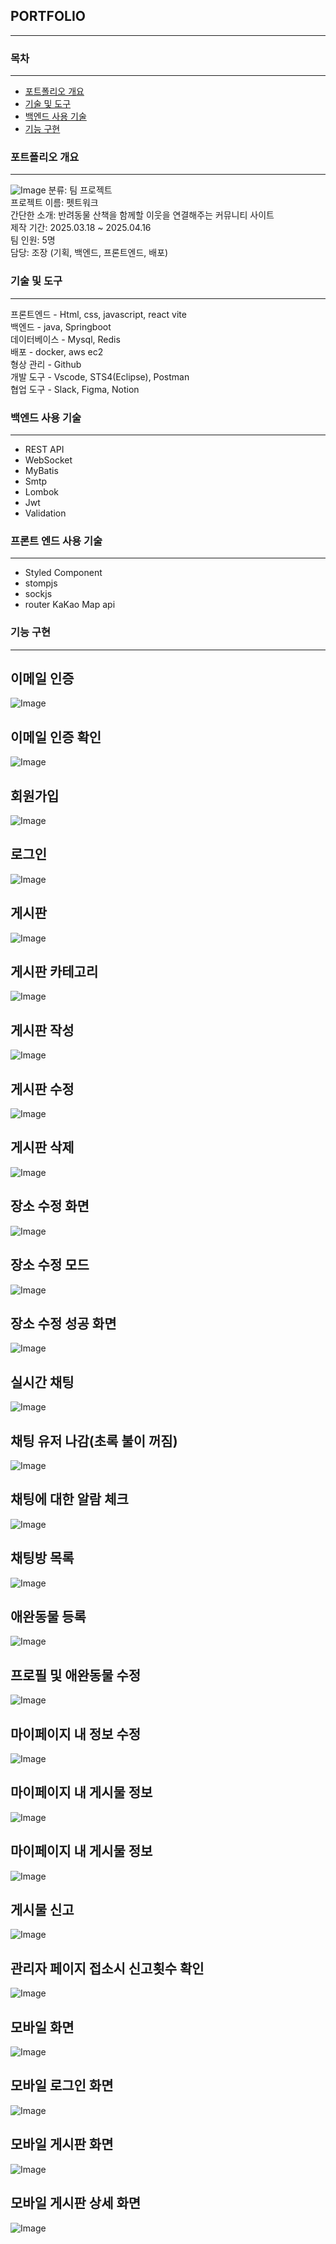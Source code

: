## PORTFOLIO
***
### 목차
***
- [포트폴리오 개요](https://github.com/kkameoo/PetworkSpring#포트폴리오-개요)
- [기술 및 도구](https://github.com/kkameoo/PetworkSpring#기술-및-도구)
- [백엔드 사용 기술](https://github.com/kkameoo/PetworkSpring#백엔드-사용-기술)
- [기능 구현](https://github.com/kkameoo/PetworkSpring#기능-구현)
### 포트폴리오 개요
***
![Image](https://github.com/user-attachments/assets/fcbfd3d9-7651-4bcd-a9d2-a8548b8660e2)
분류: 팀 프로젝트  
프로젝트 이름: 펫트워크  
간단한 소개: 반려동물 산책을 함께할 이웃을 연결해주는 커뮤니티 사이트  
제작 기간: 2025.03.18 ~ 2025.04.16  
팀 인원: 5명    
담당: 조장 (기획, 백엔드, 프론트엔드, 배포)

### 기술 및 도구
***
프론트엔드 - Html, css, javascript, react vite            
백엔드 - java, Springboot     
데이터베이스 - Mysql, Redis  
배포 - docker, aws ec2    
형상 관리 - Github       
개발 도구 - Vscode, STS4(Eclipse), Postman  
협업 도구 - Slack, Figma, Notion  
      
### 백엔드 사용 기술
***
- REST API
- WebSocket
- MyBatis
- Smtp
- Lombok
- Jwt
- Validation

### 프론트 엔드 사용 기술
***
- Styled Component
- stompjs
- sockjs  
- router
  KaKao Map api  
### 기능 구현
***
##  이메일 인증
![Image](https://github.com/user-attachments/assets/6a5179df-7c85-41f2-8ace-240ea93be97f)  
##  이메일 인증 확인  
![Image](https://github.com/user-attachments/assets/82af3861-3603-4ab9-ab9e-7b5c68170d4f)  
##  회원가입 
![Image](https://github.com/user-attachments/assets/32b13361-2923-4e3a-bce7-52a0046e6c30)  
##  로그인 
![Image](https://github.com/user-attachments/assets/f5d3d4a1-9555-41b4-8631-556ca979a3ab)  
##  게시판 
![Image](https://github.com/user-attachments/assets/ec0eba50-7bfc-497b-a167-0873c0fd0e1f)  
##  게시판 카테고리
![Image](https://github.com/user-attachments/assets/99621156-5290-4589-aac9-6e8a25679883)  
##  게시판 작성  
![Image](https://github.com/user-attachments/assets/cc82a859-c700-421d-b731-6c3bd52acfed)  
##  게시판 수정  
![Image](https://github.com/user-attachments/assets/260534ca-0cb1-457a-91bd-d3985f572c9a) 
##  게시판 삭제  
![Image](https://github.com/user-attachments/assets/dc9efe4a-b4ea-4dfa-bbbf-4f131b4415d9)  
##  장소 수정 화면  
![Image](https://github.com/user-attachments/assets/cbc5b6ba-4443-4250-9e2b-7f6cd851ecb1)  
##  장소 수정 모드  
![Image](https://github.com/user-attachments/assets/e9c47e4c-4baf-448e-8e5a-65ff3b3fc541)    
##  장소 수정 성공 화면  
![Image](https://github.com/user-attachments/assets/33e58339-c5a0-4c52-a179-b870a02f8138)  
##  실시간 채팅  
![Image](https://github.com/user-attachments/assets/df1205c9-c34e-4198-8997-b329a8e97ace)  
##  채팅 유저 나감(초록 불이 꺼짐)  
![Image](https://github.com/user-attachments/assets/7f5268e3-4d46-4a9c-8e60-db46220a71db)  
##  채팅에 대한 알람 체크
![Image](https://github.com/user-attachments/assets/93b327e7-d115-4f8e-a1b2-068d41c0d83e)  
##  채팅방 목록  
![Image](https://github.com/user-attachments/assets/0df5ff5a-3a08-40fe-9b0e-f056ea9f81bf)  
##  애완동물 등록  
![Image](https://github.com/user-attachments/assets/b92544a1-493e-48ef-b60e-1bdc29e3909f)  
##  프로필 및 애완동물 수정   
![Image](https://github.com/user-attachments/assets/a057f81a-a9b1-4421-b893-8aeda140e14b)  
##  마이페이지 내 정보 수정     
![Image](https://github.com/user-attachments/assets/34f050fd-bb03-422e-a7b9-a1e604e9f064)  
##  마이페이지 내 게시물 정보     
![Image](https://github.com/user-attachments/assets/ae1bb24a-f405-4495-b1eb-0f4e0591b341)  
##  마이페이지 내 게시물 정보     
![Image](https://github.com/user-attachments/assets/ae1bb24a-f405-4495-b1eb-0f4e0591b341)  
##  게시물 신고     
![Image](https://github.com/user-attachments/assets/fe457180-7a25-43ff-9906-ea8ac8f1b698)  
##  관리자 페이지 접소시 신고횟수 확인     
![Image](https://github.com/user-attachments/assets/549e6f66-f4d6-44f0-a775-3b9e846fd7ad)  
##  모바일 화면     
![Image](https://github.com/user-attachments/assets/5c6612b0-917b-4330-83df-632a74caf443)  
##  모바일 로그인 화면     
![Image](https://github.com/user-attachments/assets/c3422cad-136f-4533-b714-d730e2d85fdf)  
##  모바일 게시판 화면     
![Image](https://github.com/user-attachments/assets/75847d31-8501-44ed-99ba-5ae87a312cf8)  
##  모바일 게시판 상세 화면     
![Image](https://github.com/user-attachments/assets/be29a806-3060-4bf3-a660-9d18917118d2)  


